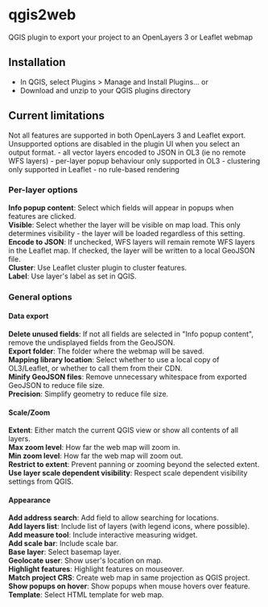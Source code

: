 <h1>qgis2web</h1>
<p>QGIS plugin to export your project to an OpenLayers 3 or Leaflet webmap</p>

## Installation
- In QGIS, select Plugins > Manage and Install Plugins...
or
- Download and unzip to your QGIS plugins directory

## Current limitations
<p>Not all features are supported in both OpenLayers 3 and Leaflet export. Unsupported options are disabled in the plugin UI when you select an output format.
- all vector layers encoded to JSON in OL3 (ie no remote WFS layers)
- per-layer popup behaviour only supported in OL3
- clustering only supported in Leaflet
- no rule-based rendering

### Per-layer options
**Info popup content**: Select which fields will appear in popups when features are clicked.  
**Visible**: Select whether the layer will be visible on map load. This only determines visibility - the layer will be loaded regardless of this setting.  
**Encode to JSON**: If unchecked, WFS layers will remain remote WFS layers in the Leaflet map. If checked, the layer will be written to a local GeoJSON file.  
**Cluster**: Use Leaflet cluster plugin to cluster features.  
**Label**: Use layer's label as set in QGIS.

### General options

#### Data export
**Delete unused fields**: If not all fields are selected in "Info popup content", remove the undisplayed fields from the GeoJSON.  
**Export folder**: The folder where the webmap will be saved.  
**Mapping library location**: Select whether to use a local copy of OL3/Leaflet, or whether to call them from their CDN.  
**Minify GeoJSON files**: Remove unnecessary whitespace from exported GeoJSON to reduce file size.  
**Precision**: Simplify geometry to reduce file size.  

#### Scale/Zoom
**Extent**: Either match the current QGIS view or show all contents of all layers.  
**Max zoom level**: How far the web map will zoom in.  
**Min zoom level**: How far the web map will zoom out.  
**Restrict to extent**: Prevent panning or zooming beyond the selected extent.  
**Use layer scale dependent visibility**: Respect scale dependent visibility settings from QGIS.  

#### Appearance
**Add address search**: Add field to allow searching for locations.  
**Add layers list**: Include list of layers (with legend icons, where possible).  
**Add measure tool**: Include interactive measuring widget.  
**Add scale bar**: Include scale bar.  
**Base layer**: Select basemap layer.  
**Geolocate user**: Show user's location on map.  
**Highlight features**: Highlight features on mouseover.  
**Match project CRS**: Create web map in same projection as QGIS project.  
**Show popups on hover**: Show popups when mouse hovers over feature.  
**Template**: Select HTML template for web map.